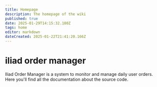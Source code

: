 ```yaml
---
title: Homepage
description: The homepage of the wiki
published: true
date: 2025-01-29T14:15:32.180Z
tags: home
editor: markdown
dateCreated: 2025-01-22T21:41:20.166Z
---
```


# iliad order manager
Iliad Order Manager is a system to monitor and manage daily user orders. Here you'll find all the documentation about the source code.
